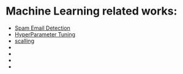 # Machine Learning related works:
- [Spam Email Detection](https://github.com/asayem172153/Spam-Email-using-Naive-Bayes/blob/77508a4ce4c03dfa00efa4c7e0730d2d5ec47ccb/Spam%20Email%20detection.ipynb)
- [HyperParameter Tuning](https://github.com/asayem172153/HyperParameter-Optimization-DecisionTree-RandomForest-AdaBoost-XGBoost/blob/9385f9f642849035811240480ab1cc1c835a66d1/Decision%20Tree%2C%20Random%20Forest%2C%20AdaBoost%2C%20XGBoost%20%26%20Hyper%20Parameter%20Optimization.ipynb)
- [scalling](scaling-normalization-log-transformation.ipynb)
- []()
- []()
- []()
- []()

